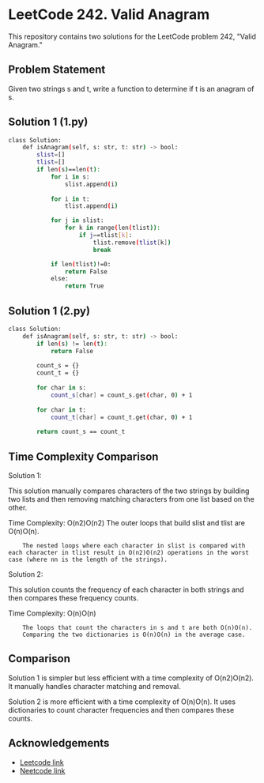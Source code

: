 
# LeetCode 242. Valid Anagram

This repository contains two solutions for the LeetCode problem 242, "Valid Anagram."


## Problem Statement

Given two strings s and t, write a function to determine if t is an anagram of s.



## Solution 1 (1.py)

```bash
class Solution:
    def isAnagram(self, s: str, t: str) -> bool:
        slist=[]
        tlist=[]
        if len(s)==len(t):
            for i in s:
                slist.append(i)
            
            for i in t:
                tlist.append(i)

            for j in slist:
                for k in range(len(tlist)):
                    if j==tlist[k]:
                        tlist.remove(tlist[k])
                        break

            if len(tlist)!=0:
                return False
            else:
                return True


```

## Solution 1 (2.py)

```bash
class Solution:
    def isAnagram(self, s: str, t: str) -> bool:
        if len(s) != len(t):
            return False
        
        count_s = {}
        count_t = {}
        
        for char in s:
            count_s[char] = count_s.get(char, 0) + 1
        
        for char in t:
            count_t[char] = count_t.get(char, 0) + 1
        
        return count_s == count_t

```
  

## Time Complexity Comparison

Solution 1:

This solution manually compares characters of the two strings by building two lists and then removing matching characters from one list based on the other.

  Time Complexity: O(n2)O(n2)
        The outer loops that build slist and tlist are O(n)O(n).

        The nested loops where each character in slist is compared with each character in tlist result in O(n2)O(n2) operations in the worst case (where nn is the length of the strings).

Solution 2:

This solution counts the frequency of each character in both strings and then compares these frequency counts.

  Time Complexity: O(n)O(n)
  
        The loops that count the characters in s and t are both O(n)O(n).
        Comparing the two dictionaries is O(n)O(n) in the average case.

## Comparison

  Solution 1 is simpler but less efficient with a time complexity of O(n2)O(n2). It manually handles character matching and removal.


  Solution 2 is more efficient with a time complexity of O(n)O(n). It uses dictionaries to count character frequencies and then compares these counts.

## Acknowledgements

 - [Leetcode link](https://leetcode.com/problems/valid-anagram/)
 - [Neetcode link](https://neetcode.io/problems/is-anagram)